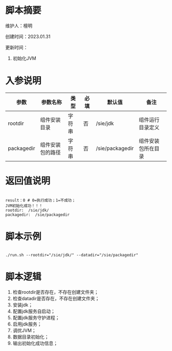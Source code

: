 # 脚本摘要

维护人：檀明

创建时间：2023.01.31

更新时间：



1. 初始化JVM


# 入参说明

| 参数     | 参数名称     | 类型   | 必填 | 默认值    | 备注                 |
| -------- | ------------ | ------ | ---- | --------- | -------------------- |
| rootdir     | 组件安装目录 | 字符串 | 否   | /sie/jdk |   组件运行目录定义                    |
| packagedir     | 组件安装包的路径 | 字符串 | 否   | /sie/packagedir |    组件安装包所在目录  |



# 返回值说明

``` shell

result：0 # 0=执行成功；1=不成功；
JVM初始化成功！！！
rootdir:  /sie/jdk/
packagedir:  /sie/packagedir

```



# 脚本示例

``` shell

./run.sh --rootdir="/sie/jdk/" --datadir="/sie/packagedir"

```



# 脚本逻辑

1. 检查rootdir是否存在，不存在创建文件夹；
2. 检查datadir是否存在，不存在创建文件夹；
3. 安装jdk；
4. 配置jdk服务自启动；
5. 配置jdk服务守护进程；
6. 启用jdk服务；
7. 调优JVM；
8. 数据目录初始化；
9.  输出初始化成功信息；
